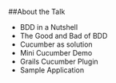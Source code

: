 ##About the Talk

* BDD in a Nutshell
* The Good and Bad of BDD
* Cucumber as solution
* Mini Cucumber Demo
* Grails Cucumber Plugin
* Sample Application

